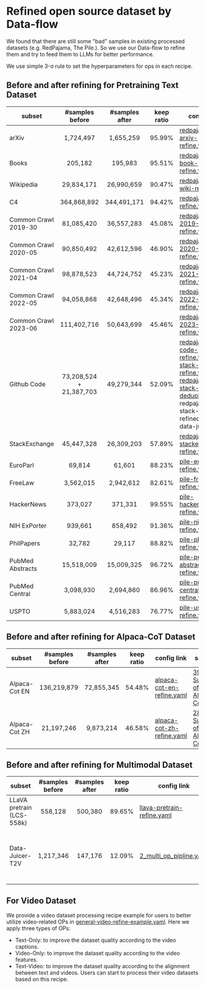 # Refined open source dataset by Data-flow

We found that there are still some "bad" samples in existing processed datasets (e.g. RedPajama, The Pile.). So we use our Data-flow to refine them and try to feed them to LLMs for better performance.

We use simple 3-σ rule to set the hyperparameters for ops in each recipe.

## Before and after refining for Pretraining Text Dataset

| subset               |       #samples before       | #samples after | keep ratio | config link                                                                                                                                                                                                                                                                                                                                                                                                                                                                                                          | source                  |
|----------------------|:---------------------------:|:--------------:|:----------:|------------------------------------------------------------------------------------------------------------------------------------------------------------------------------------------------------------------------------------|-------------------------|
| arXiv                |          1,724,497          |   1,655,259    |   95.99%   | [redpajama-arxiv-refine.yaml](redpajama-arxiv-refine.yaml)                                                                                                                                                                                                                | Redpajama               |
| Books                |           205,182           |    195,983     |   95.51%   | [redpajama-book-refine.yaml](redpajama-book-refine.yaml)                                                                                                                                                                                                                   | Redpajama               |
| Wikipedia            |         29,834,171          |   26,990,659   |   90.47%   | [redpajama-wiki-refine.yaml](redpajama-wiki-refine.yaml)                                                                                                                                                                                                                 | Redpajama               |
| C4                   |         364,868,892         |  344,491,171   |   94.42%   | [redpajama-c4-refine.yaml](redpajama-c4-refine.yaml)                                                                                                                                                                                                                        | Redpajama               |
| Common Crawl 2019-30 |         81,085,420          |   36,557,283   |   45.08%   | [redpajama-cc-2019-30-refine.yaml](redpajama-cc-2019-30-refine.yaml)                                                                                                                                                                             | Redpajama               |
| Common Crawl 2020-05 |         90,850,492          |   42,612,596   |   46.90%   | [redpajama-cc-2020-05-refine.yaml](redpajama-cc-2020-05-refine.yaml)                                                                                                                                                                             | Redpajama               |
| Common Crawl 2021-04 |         98,878,523          |   44,724,752   |   45.23%   | [redpajama-cc-2021-04-refine.yaml](redpajama-cc-2021-04-refine.yaml)                                                                                                                                                                             | Redpajama               |
| Common Crawl 2022-05 |         94,058,868          |   42,648,496   |   45.34%   | [redpajama-cc-2022-05-refine.yaml](redpajama-cc-2022-05-refine.yaml)                                                                                                                                                                             | Redpajama               |
| Common Crawl 2023-06 |         111,402,716         |   50,643,699   |   45.46%   | [redpajama-cc-2023-06-refine.yaml](redpajama-cc-2023-06-refine.yaml)                                                                                                                                                                            | Redpajama               |
| Github Code          | 73,208,524 <br>+ 21,387,703 |   49,279,344   |   52.09%   | [redpajama-code-refine.yaml](github_code/redpajama-code-refine.yaml)<br>[stack-code-refine.yaml](github_code/stack-code-refine.yaml)<br>[redpajama-stack-code-deduplicate.yaml](github_code/redpajama-stack-code-deduplicate.yaml) redpajama-stack-code-refined-by-data-juicer)                             | Redpajama<br>The Stack  |
| StackExchange        |         45,447,328          |   26,309,203   |   57.89%   | [redpajama-pile-stackexchange-refine.yaml](redpajama-pile-stackexchange-refine.yaml)                                                                                                                                                            | Redpajama<br>The Pile   |
| EuroParl             |           69,814            |     61,601     |   88.23%   | [pile-europarl-refine.yaml](pile-europarl-refine.yaml)                                                                                                                                                                                                               | The Pile                |
| FreeLaw              |          3,562,015          |   2,942,612    |   82.61%   | [pile-freelaw-refine.yaml](pile-freelaw-refine.yaml)                                                                                                                                                                                                                    | The Pile                |
| HackerNews           |           373,027           |    371,331     |   99.55%   | [pile-hackernews-refine.yaml](pile-hackernews-refine.yaml)                                                                                                                                                                                                       | The Pile                |
| NIH ExPorter         |           939,661           |    858,492     |   91.36%   | [pile-nih-refine.yaml](pile-nih-refine.yaml)                                                                                                                                                                                                                                   | The Pile                |
| PhilPapers           |           32,782            |     29,117     |   88.82%   | [pile-philpaper-refine.yaml](pile-philpaper-refine.yaml)                                                                                                                                                                                                           | The Pile                |
| PubMed Abstracts     |         15,518,009          |   15,009,325   |   96.72%   | [pile-pubmed-abstract-refine.yaml](pile-pubmed-abstract-refine.yaml)                                                                                                                                                                                   | The Pile                |
| PubMed Central       |          3,098,930          |   2,694,860    |   86.96%   | [pile-pubmed-central-refine.yaml](pile-pubmed-central-refine.yaml)                                                                                                                                                                                         | The Pile                |
| USPTO                |          5,883,024          |   4,516,283    |   76.77%   | [pile-uspto-refine.yaml](pile-uspto-refine.yaml)                                                                                                                                                                                    | The Pile                |


## Before and after refining for Alpaca-CoT Dataset

| subset | #samples before     |             #samples after             | keep ratio | config link                                                                                                                                                                                                                                                                                                                                                                                 | source                 |
|------------------|:-------------------------:|:--------------------------------------:|:----------:|------------------------------------------------------------------------------------------------------------------------------------------------------------------------------------------------------------------------------------|-------------------------|
| Alpaca-Cot EN | 136,219,879               | 72,855,345 |   54.48%   | [alpaca-cot-en-refine.yaml](alpaca_cot/alpaca-cot-en-refine.yaml)                                                                                                                                                                                                   | [39 Subsets of Alpaca-CoT](alpaca_cot/README.md#refined-alpaca-cot-dataset-meta-info)              |
| Alpaca-Cot ZH | 21,197,246               |               9,873,214                |   46.58%   | [alpaca-cot-zh-refine.yaml](alpaca_cot/alpaca-cot-zh-refine.yaml)                                                                                                                                                                                                   | [28 Subsets of Alpaca-CoT](alpaca_cot/README.md#refined-alpaca-cot-dataset-meta-info)              |

## Before and after refining for Multimodal Dataset

| subset                    |       #samples before       | #samples after | keep ratio | config link                                                                                                                                                                                                                                                                                                           | source        |
|---------------------------|:---------------------------:|:--------------:|:----------:|--------------------------------------|---------------|
| LLaVA pretrain (LCS-558k) |          558,128          |   500,380    |   89.65%   | [llava-pretrain-refine.yaml](llava-pretrain-refine.yaml)                                         | [LLaVA-1.5](https://github.com/haotian-liu/LLaVA) |
| Data-Juicer-T2V |          1,217,346          |   147,176    |   12.09%   | [2_multi_op_pipline.yaml](../demo/bench/2_multi_op_pipline.yaml)                                        | [InternVid (606k)](https://github.com/OpenGVLab/InternVideo/tree/main/Data/InternVid) <br> [Panda-70M (605k)](https://github.com/snap-research/Panda-70M) <br> [MSR-VTT (6k)](https://www.microsoft.com/en-us/research/publication/msr-vtt-a-large-video-description-dataset-for-bridging-video-and-language/) |

## For Video Dataset

We provide a video dataset processing recipe example for users to better utilize video-related OPs in [general-video-refine-example.yaml](general-video-refine-example.yaml). Here we apply three types of OPs:
- Text-Only: to improve the dataset quality according to the video captions.
- Video-Only: to improve the dataset quality according to the video features.
- Text-Video: to improve the dataset quality according to the alignment between text and videos.
Users can start to process their video datasets based on this recipe.
